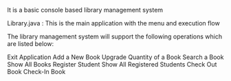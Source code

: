 It is a basic console based library management system 

Library.java : This is the main application with the menu and execution flow

The library management system will support the following operations which are listed below:

Exit Application
Add a New Book
Upgrade Quantity of a Book
Search a Book
Show All Books
Register Student
Show All Registered Students
Check Out Book
Check-In Book
